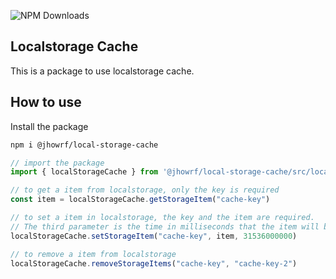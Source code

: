 ![NPM Downloads](https://img.shields.io/npm/d18m/%40jhowrf%2Flocal-storage-cache)

## Localstorage Cache

This is a package to use localstorage cache.

## How to use

Install the package

```bash  
npm i @jhowrf/local-storage-cache
```

```typescript
// import the package
import { localStorageCache } from '@jhowrf/local-storage-cache/src/localStorageCache'

// to get a item from localstorage, only the key is required
const item = localStorageCache.getStorageItem("cache-key")

// to set a item in localstorage, the key and the item are required. 
// The third parameter is the time in milliseconds that the item will be stored in localstorage, the default value is 31536000000 (1 year)
localStorageCache.setStorageItem("cache-key", item, 31536000000)

// to remove a item from localstorage
localStorageCache.removeStorageItems("cache-key", "cache-key-2")
```
